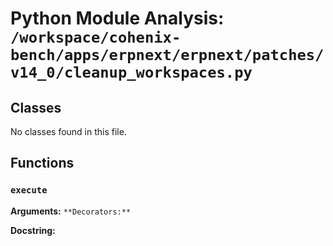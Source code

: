 # Python Module Analysis: `/workspace/cohenix-bench/apps/erpnext/erpnext/patches/v14_0/cleanup_workspaces.py`

## Classes

No classes found in this file.


## Functions

### `execute`
**Arguments:** ``
**Decorators:** ``

**Docstring:**
```

```

